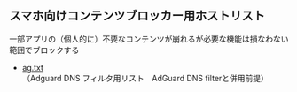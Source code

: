 ## スマホ向けコンテンツブロッカー用ホストリスト

 一部アプリの（個人的に）不要なコンテンツが崩れるが必要な機能は損なわない範囲でブロックする
* [ag.txt](https://raw.githubusercontent.com/mori-jio/DNSBlock/main/ag.txt)（Adguard DNS フィルタ用リスト　AdGuard DNS filterと併用前提）
